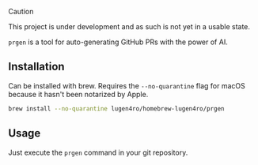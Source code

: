 > [!CAUTION]
> This project is under development and as such is not yet in a usable state.

`prgen` is a tool for auto-generating GitHub PRs with the power of AI.

## Installation

Can be installed with brew.
Requires the `--no-quarantine` flag for macOS because it hasn't been notarized by Apple.

```bash
brew install --no-quarantine lugen4ro/homebrew-lugen4ro/prgen
```

## Usage

Just execute the `prgen` command in your git repository.
